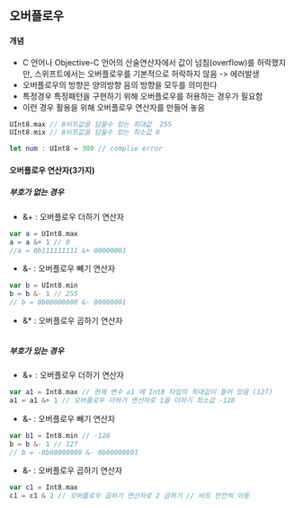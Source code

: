 ## 오버플로우
#### 개념
- C 언어나 Objective-C 언어의 산술연산자에서 값이 넘침(overflow)를 허락했지만, 스위프트에서는 오버플로우를 기본적으로 허락하지 않음 -> 에러발생
- 오버플로우의 방향은 양의방향 음의 방향을 모두를 의미한다
- 특정경우 특정패턴을 구현하기 위해 오버플로우를 허용하는 경우가 필요함
- 이런 경우 활용을 위해 오버플로우 연산자를 만들어 놓음
```swift
UInt8.max // 8비트값을 담을수 있는 최대값  255
UInt8.mix // 8비트값을 담을수 있는 최소값 0

let num : UInt8 = 300 // complie error
```

#### 오버플로우 연산자(3가지)
##### 부호가 없는 경우
- &+ : 오버플로우 더하기 연산자
```swift
var a = UInt8.max
a = a &+ 1 // 0
//a = 0b111111111 &+ 00000001 
```
- &- : 오버플로우 빼기 연산자
```swift
var b = UInt8.min
b = b &- 1 // 255
// b = 0b00000000 &- 00000001 
```
- &* : 오버플로우 곱하기 연산자
```swift

```
##### 부호가 있는 경우
- &+ : 오버플로우 더하기 연산자
```swift
var a1 = Int8.max // 현재 변수 a1 에 Int8 타입의 최대값이 들어 있음 (127)
a1 = a1 &+ 1 // 오버플로우 더하기 연산자로 1을 더하기 최소값 -128
```
- &- : 오버플로우 빼기 연산자
```swift
var b1 = Int8.min // -128
b = b &- 1 // 127 
// b = -0b00000000 &- 0b00000001 
```
- &- : 오버플로우 곱하기 연산자
```swift
var c1 = Int8.max
c1 = c1 & 2 // 오버플로우 곱하기 연산자로 2 곱하기 // 비트 한칸씩 이동
```
